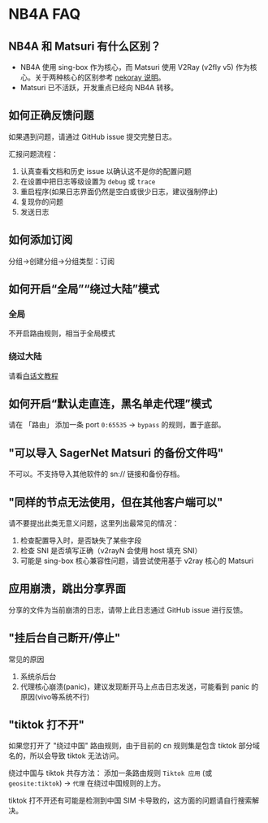 # NB4A FAQ

## NB4A 和 Matsuri 有什么区别？

- NB4A 使用 sing-box 作为核心，而 Matsuri 使用 V2Ray (v2fly v5) 作为核心。关于两种核心的区别参考 [nekoray 说明](/n-configuration/#nekobox)。
- Matsuri 已不活跃，开发重点已经向 NB4A 转移。

## 如何正确反馈问题

如果遇到问题，请通过 GitHub issue 提交完整日志。

汇报问题流程：

1. 认真查看文档和历史 issue 以确认这不是你的配置问题
2. 在设置中把日志等级设置为 `debug` 或 `trace`
3. 重启程序(如果日志界面仍然是空白或很少日志，建议强制停止)
4. 复现你的问题
5. 发送日志

## 如何添加订阅

分组→创建分组→分组类型：订阅

## 如何开启“全局”“绕过大陆”模式

### 全局

不开启路由规则，相当于全局模式

### 绕过大陆

请看[白话文教程](/nb4a-bhw-domestic)

## 如何开启“默认走直连，黑名单走代理”模式

请在 「路由」 添加一条 port `0:65535` -> `bypass` 的规则，置于底部。

## "可以导入 SagerNet Matsuri 的备份文件吗"

不可以。不支持导入其他软件的 sn:// 链接和备份存档。

## "同样的节点无法使用，但在其他客户端可以"

请不要提出此类无意义问题，这里列出最常见的情况：

1. 检查配置导入时，是否缺失了某些字段
2. 检查 SNI 是否填写正确（v2rayN 会使用 host 填充 SNI）
3. 可能是 sing-box 核心兼容性问题，请尝试使用基于 v2ray 核心的 Matsuri

## 应用崩溃，跳出分享界面

分享的文件为当前崩溃的日志，请带上此日志通过 GitHub issue 进行反馈。

## "挂后台自己断开/停止"

常见的原因

1. 系统杀后台
2. 代理核心崩溃(panic)，建议发现断开马上点击日志发送，可能看到 panic 的原因(vivo等系统不行)

## "tiktok 打不开"

如果您打开了 "绕过中国" 路由规则，由于目前的 cn 规则集是包含 tiktok 部分域名的，所以会导致 tiktok 无法访问。

绕过中国与 tiktok 共存方法： 添加一条路由规则 `Tiktok 应用` (或 `geosite:tiktok`) -> `代理` 在绕过中国规则的上方。

tiktok 打不开还有可能是检测到中国 SIM 卡导致的，这方面的问题请自行搜索解决。
